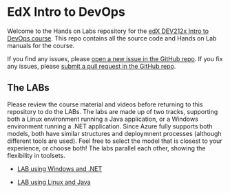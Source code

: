 # EdX Intro to DevOps #
Welcome to the Hands on Labs repository for the [edX DEV212x Intro to DevOps course](https://www.edx.org/course/introduction-devops-microsoft-dev212x-0).
This repo contains all the source code and Hands on Lab manuals for the course.

If you find any issues, please [open a new issue in the GitHub repo](https://github.com/nwcadence/java-dev-vsts/issues). If you fix any issues, please [submit a pull request in the GitHub repo](https://github.com/nwcadence/java-dev-vsts/pulls). 

## The LABs ##
Please review the course material and videos before returning to this repository to do the LABs.  The labs are made up of two tracks, supporting both a Linux environment running a Java application, or a Windows environment running a .NET application.  Since Azure fully supports both models, both have similar structures and deploymnent processes (although different tools are used). Feel free to select the model that is closest to your experience, or choose both! The labs parallel each other, showing the flexibility in toolsets.

* [LAB using Windows and .NET](Win_.NET.md)

* [LAB using Linux and Java](Linux_Java.md)